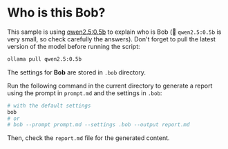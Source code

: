 # Who is this Bob?

This sample is using [qwen2.5:0.5b](https://ollama.com/library/qwen2.5:0.5b) to explain who is Bob (👋 `qwen2.5:0.5b` is very small, so check carefully the answers). 
Don't forget to pull the latest version of the model before running the script:

```bash
ollama pull qwen2.5:0.5b
```

The settings for **Bob** are stored in `.bob` directory.

Run the following command in the current directory to generate a report using the prompt in `prompt.md` and the settings in `.bob`:

```bash
# with the default settings
bob
# or
# bob --prompt prompt.md --settings .bob --output report.md
```

Then, check the `report.md` file for the generated content.

